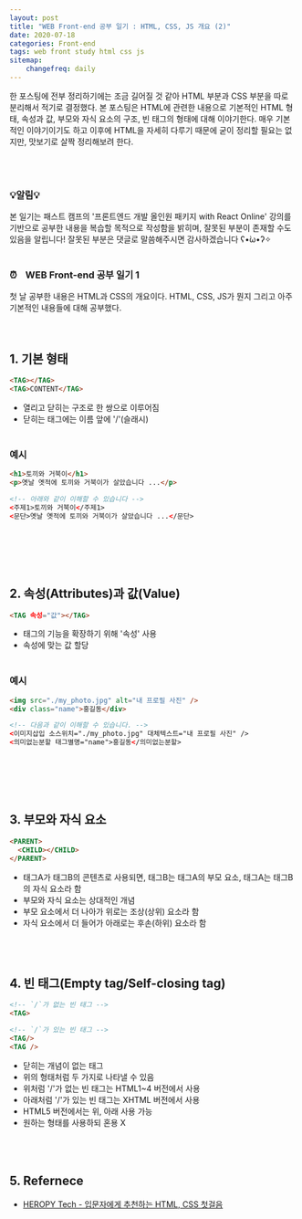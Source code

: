 ```yaml
---
layout: post
title: "WEB Front-end 공부 일기 : HTML, CSS, JS 개요 (2)"
date: 2020-07-18
categories: Front-end
tags: web front study html css js
sitemap:
    changefreq: daily
---
```


한 포스팅에 전부 정리하기에는 조금 길어질 것 같아 HTML 부분과 CSS 부분을 따로 분리해서 적기로 결정했다. 본 포스팅은 HTML에 관련한 내용으로 기본적인 HTML 형태, 속성과 값, 부모와 자식 요소의 구조, 빈 태그의 형태에 대해 이야기한다. 매우 기본적인 이야기이기도 하고 이후에 HTML을 자세히 다루기 때문에 굳이 정리할 필요는 없지만, 맛보기로 살짝 정리해보려 한다.  
<br/>

<br/>

### 💡알림💡
본 일기는 패스트 캠프의 '프론트엔드 개발 올인원 패키지 with React Online' 강의를 기반으로 공부한 내용을 복습할 목적으로 작성함을 밝히며, 잘못된 부분이 존재할 수도 있음을 알립니다! 잘못된 부분은 댓글로 말씀해주시면 감사하겠습니다 ʕ•̀ω•́ʔ✧
<br/><br/>

### ⏰ㅤWEB Front-end 공부 일기 1
첫 날 공부한 내용은 HTML과 CSS의 개요이다. HTML, CSS, JS가 뭔지 그리고 아주 기본적인 내용들에 대해 공부했다.
<br/><br/><br/>

## 1. 기본 형태
```html
<TAG></TAG>
<TAG>CONTENT</TAG>
```
- 열리고 닫히는 구조로 한 쌍으로 이루어짐
- 닫히는 태그에는 이름 앞에 '/'(슬래시)
<br/><br/>

### 예시

```html
<h1>토끼와 거북이</h1>
<p>옛날 옛적에 토끼와 거북이가 살았습니다 ...</p>

<!-- 아래와 같이 이해할 수 있습니다 -->
<주제1>토끼와 거북이</주제1>
<문단>옛날 옛적에 토끼와 거북이가 살았습니다 ...</문단>
```
<br/><br/><br/><br/>

## 2. 속성(Attributes)과 값(Value)
```html
<TAG 속성="값"></TAG>
```
- 태그의 기능을 확장하기 위해 '속성' 사용
- 속성에 맞는 값 할당
<br/><br/>

### 예시

```html
<img src="./my_photo.jpg" alt="내 프로필 사진" />
<div class="name">홍길동</div>

<!-- 다음과 같이 이해할 수 있습니다. -->
<이미지삽입 소스위치="./my_photo.jpg" 대체텍스트="내 프로필 사진" />
<의미없는분할 태그별명="name">홍길동</의미없는분할>
```
<br/><br/><br/><br/>

## 3. 부모와 자식 요소
```html
<PARENT>
  <CHILD></CHILD>
</PARENT>
```
- 태그A가 태그B의 콘텐츠로 사용되면, 태그B는 태그A의 부모 요소, 태그A는 태그B의 자식 요소라 함
- 부모와 자식 요소는 상대적인 개념
- 부모 요소에서 더 나아가 위로는 조상(상위) 요소라 함
- 자식 요소에서 더 들어가 아래로는 후손(하위) 요소라 함
<br/><br/><br/><br/>

## 4. 빈 태그(Empty tag/Self-closing tag)
```html
<!-- `/`가 없는 빈 태그 -->
<TAG>

<!-- `/`가 있는 빈 태그 -->
<TAG/>
<TAG />
```
- 닫히는 개념이 없는 태그
- 위의 형태처럼 두 가지로 나타낼 수 있음
- 위처럼 '/'가 없는 빈 태그는 HTML1~4 버전에서 사용
- 아래처럼 '/'가 있는 빈 태그는 XHTML 버전에서 사용
- HTML5 버전에서는 위, 아래 사용 가능
- 원하는 형태를 사용하되 혼용 X
<br/><br/><br/><br/>

## 5. Refernece
- [HEROPY Tech - 입문자에게 추천하는 HTML, CSS 첫걸음](https://heropy.blog/2019/04/24/html-css-starter/)
<br/><br/><br/><br/>